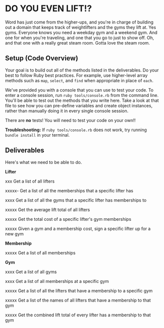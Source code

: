 # DO YOU EVEN LIFT!?

Word has just come from the higher-ups, and you're in charge of building out a domain that keeps track of weightlifters and the gyms they lift at.  Yes gyms. Everyone knows you need a weekday gym and a weekend gym. And one for when you're traveling, and one that you go to just to show off.  Oh, and that one with a really great steam room.  Gotta love the steam room.

## Setup (Code Overview)

Your goal is to build out all of the methods listed in the deliverables. Do your best to follow Ruby best practices. For example, use higher-level array methods such as `map`, `select`, and `find` when appropriate in place of `each`.

We've provided you with a console that you can use to test your code. To enter a console session, run `ruby tools/console.rb` from the command line. You'll be able to test out the methods that you write here. Take a look at that file to see how you can pre-define variables and create object instances, rather than manually doing it in every single console session.

There are **no** tests! You will need to test your code on your own!!

**Troubleshooting:** If `ruby tools/console.rb` does not work, try running `bundle install` in your terminal.

## Deliverables

Here's what we need to be able to do.

**Lifter**

  xxx Get a list of all lifters

  xxxxx- Get a list of all the memberships that a specific lifter has

  xxxx Get a list of all the gyms that a specific lifter has memberships to

  xxxxx Get the average lift total of all lifters

  xxxxx Get the total cost of a specific lifter's gym memberships

  xxxxx Given a gym and a membership cost, sign a specific lifter up for a new gym

**Membership**

  xxxxx Get a list of all memberships

**Gym**

  xxxx Get a list of all gyms

  xxxx Get a list of all memberships at a specific gym

  xxxxx Get a list of all the lifters that have a membership to a specific gym

  xxxxx Get a list of the names of all lifters that have a membership to that gym

  xxxxx Get the combined lift total of every lifter has a membership to that gym
